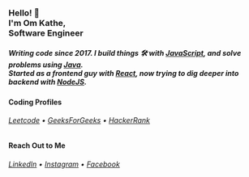 <h3>Hello! 👋<br>I'm Om Kathe,<br>Software Engineer</h3>
<h5>Writing code since 2017. I build things 🛠️ with <a href="https://www.javascript.com/">JavaScript</a>, and solve problems using <a href="https://www.java.com/en/">Java</a>.
<br/> Started as a frontend guy with <a href="https://reactjs.org/">React</a>, now trying to dig deeper into backend with <a href="https://nodejs.org/en/">NodeJS</a>.</h5>

<h4>Coding Profiles</h4>
<h6><a href="https://www.leetcode.com/omkathe26">Leetcode</a> • <a href="https://auth.geeksforgeeks.org/user/omkathe26">GeeksForGeeks</a> • <a href="https://www.hackerrank.com/omkathe">HackerRank</a></h6>

<h4>Reach Out to Me</h4>
<h6><a href="https://www.linkedin.com/in/omkathe/">LinkedIn</a> • <a href="https://www.instagram.com/omkatheofficial/">Instagram</a> • <a href="https://www.facebook.com/omisonline/">Facebook</a></h6>

<!-- BLOG-POST-LIST:START
- [Endocrine&lpar;Hormonal&rpar; Disruptors in Grooming Products and Cosmetics](https://stephenajulu.com/blog/endocrine-hormonal-disruptors-in-grooming-products-and-cosmetics/)
- [Wallpaper of The Week 1](https://stephenajulu.com/blog/wallpaper-of-the-week-1/)
- [Keep Your Work Space Clean, Sleek and Tidy with This Minimal Leather Mat](https://stephenajulu.com/blog/keep-your-work-space-clean-sleek-and-tidy-with-this-minimal-leather-mat/)
- [8 Wallpapers That Will Look Perfect On Your Phone](https://stephenajulu.com/blog/8-wallpapers-that-will-look-perfect-on-your-phone/)
- [My Favorite Fonts](https://stephenajulu.com/blog/5-favorite-fonts/)
- [Laptop Buying Guide](https://stephenajulu.com/blog/laptop-buying-guide/)
- [All About Cryptocurrency Wallets: What They Are, How To Keep Them Safe and Web 3 Identities](https://stephenajulu.com/blog/all-about-cryptocurrency-wallets-what-they-are-how-to-keep-them-safe-and-web-3-identities/)
 BLOG-POST-LIST:END -->
<!---
itsomkathe/itsomkathe is a ✨ special ✨ repository because its `README.md` (this file) appears on your GitHub profile.
You can click the Preview link to take a look at your changes.
--->

